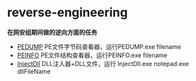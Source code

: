 # reverse-engineering
**在网安组期间做的逆向方面的任务**

* [PEDUMP](https://liuyi12138.github.io/2019/10/12/PE%E6%96%87%E4%BB%B6%E6%93%8D%E4%BD%9C%E5%AE%9E%E8%B7%B5/)    PE文件字节码查看器，运行PEDUMP.exe filename  
* [PEINFO](https://liuyi12138.github.io/2019/10/12/PE%E6%96%87%E4%BB%B6%E6%93%8D%E4%BD%9C%E5%AE%9E%E8%B7%B5/)    PE文件结构查看器，运行PEINFO.exe filename  
* [InjectDll](https://liuyi12138.github.io/2019/10/23/DLL%E6%B3%A8%E5%85%A5%E5%AE%9E%E8%B7%B5/)  DLL注入器+DLL文件，运行 InjectDll.exe notepad.exe dllFileName



